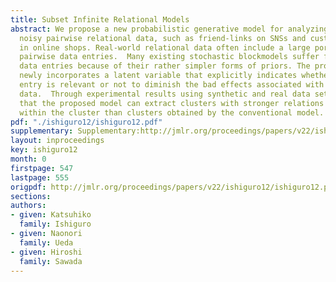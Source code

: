 ```yaml
---
title: Subset Infinite Relational Models
abstract: We propose a new probabilistic generative model for analyzing sparse and
  noisy pairwise relational data, such as friend-links on SNSs and customer records
  in online shops. Real-world relational data often include a large portion of non-informative
  pairwise data entries.  Many existing stochastic blockmodels suffer from these irrelevant
  data entries because of their rather simpler forms of priors. The proposed model
  newly incorporates a latent variable that explicitly indicates whether each data
  entry is relevant or not to diminish the bad effects associated with such irrelevant
  data.  Through experimental results using synthetic and real data sets, we show
  that the proposed model can extract clusters with stronger relations among data
  within the cluster than clusters obtained by the conventional model.
pdf: "./ishiguro12/ishiguro12.pdf"
supplementary: Supplementary:http://jmlr.org/proceedings/papers/v22/ishiguro12/ishiguro12Supple.pdf
layout: inproceedings
key: ishiguro12
month: 0
firstpage: 547
lastpage: 555
origpdf: http://jmlr.org/proceedings/papers/v22/ishiguro12/ishiguro12.pdf
sections: 
authors:
- given: Katsuhiko
  family: Ishiguro
- given: Naonori
  family: Ueda
- given: Hiroshi
  family: Sawada
---
```

